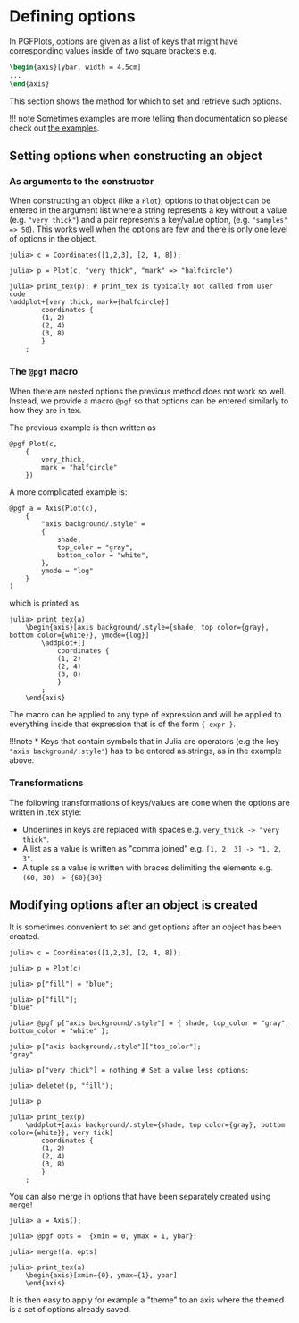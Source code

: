 # Defining options


In PGFPlots, options are given as a list of keys that might have corresponding values
inside of two square brackets e.g.

```tex
\begin{axis}[ybar, width = 4.5cm]
...
\end{axis}
```

This section shows the method for which to set and retrieve such options.

!!! note
    Sometimes examples are more telling than documentation so please check out [the examples](https://github.com/KristofferC/PGFPlotsXExamples).


## Setting options when constructing an object

### As arguments to the constructor

When constructing an object (like a `Plot`), options to that object can be entered in the argument list
where a string represents a key without a value (e.g. `"very thick"`) and a pair represents a key/value option, (e.g. `"samples" => 50`).
This works well when the options are few and there is only one level of options in the object.

```julia-repl
julia> c = Coordinates([1,2,3], [2, 4, 8]);

julia> p = Plot(c, "very thick", "mark" => "halfcircle")

julia> print_tex(p); # print_tex is typically not called from user code
\addplot+[very thick, mark={halfcircle}]
        coordinates {
        (1, 2)
        (2, 4)
        (3, 8)
        }
    ;
```

### The `@pgf` macro

When there are nested options the previous method does not work so well.
Instead, we provide a macro `@pgf` so that options can be entered similarly to how they are in tex.

The previous example is then written as

```julia-repl
@pgf Plot(c,
    {
        very_thick,
        mark = "halfcircle"
    })
```

A more complicated example is:

```julia-repl
@pgf a = Axis(Plot(c),
    {
        "axis background/.style" =
        {
            shade,
            top_color = "gray",
            bottom_color = "white",
        },
        ymode = "log"
    }
)
```

which is printed as

```julia-repl
julia> print_tex(a)
    \begin{axis}[axis background/.style={shade, top color={gray}, bottom color={white}}, ymode={log}]
        \addplot+[]
            coordinates {
            (1, 2)
            (2, 4)
            (3, 8)
            }
        ;
    \end{axis}
```

The macro can be applied to any type of expression and will be applied to everything inside that expression
that is of the form `{ expr }`.

!!!note
    * Keys that contain symbols that in Julia are operators (e.g the key `"axis background/.style"`) has to be entered
      as strings, as in the example above.

### Transformations

The following transformations of keys/values are done when the options are written in .tex style:

* Underlines in keys are replaced with spaces e.g. `very_thick -> "very thick"`.
* A list as a value is written as "comma joined" e.g. `[1, 2, 3] -> "1, 2, 3"`.
* A tuple as a value is written with braces delimiting the elements e.g. `(60, 30) -> {60}{30}`

## Modifying options after an object is created

It is sometimes convenient to set and get options after an object has been created.

```julia-repl
julia> c = Coordinates([1,2,3], [2, 4, 8]);

julia> p = Plot(c)

julia> p["fill"] = "blue";

julia> p["fill"];
"blue"

julia> @pgf p["axis background/.style"] = { shade, top_color = "gray", bottom_color = "white" };

julia> p["axis background/.style"]["top_color"];
"gray"

julia> p["very thick"] = nothing # Set a value less options;

julia> delete!(p, "fill");

julia> p

julia> print_tex(p)
    \addplot+[axis background/.style={shade, top color={gray}, bottom color={white}}, very tick]
        coordinates {
        (1, 2)
        (2, 4)
        (3, 8)
        }
    ;
```

You can also merge in options that have been separately created using `merge!`

```julia-repl
julia> a = Axis();

julia> @pgf opts =  {xmin = 0, ymax = 1, ybar};

julia> merge!(a, opts)

julia> print_tex(a)
    \begin{axis}[xmin={0}, ymax={1}, ybar]
    \end{axis}
```

It is then easy to apply for example a "theme" to an axis where the themed is a set of options already saved.
